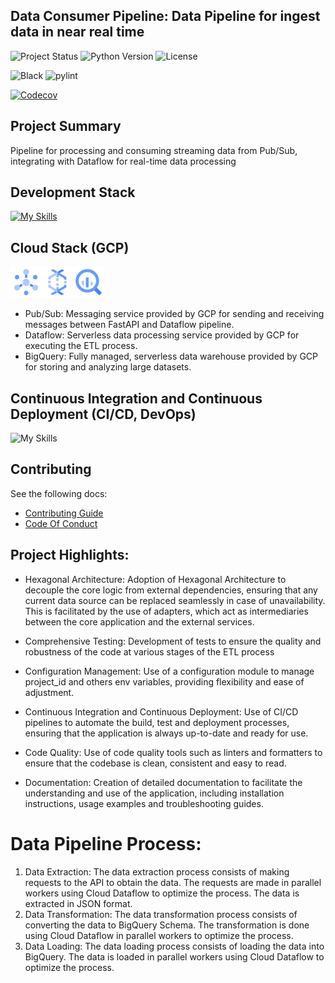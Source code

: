 ## Data Consumer Pipeline: Data Pipeline for ingest data in near real time

![Project Status](https://img.shields.io/badge/status-development-yellow?style=for-the-badge&logo=github)
![Python Version](https://img.shields.io/badge/python-3.9-blue?style=for-the-badge&logo=python)
![License](https://img.shields.io/badge/license-MIT-blue?style=for-the-badge&logo=mit)

![Black](https://img.shields.io/badge/code%20style-black-000000.svg?style=for-the-badge&logo=python)
![pylint](https://img.shields.io/badge/pylint-10.00-green?style=for-the-badge&logo=python)

[//]: # "[![CI-CD](https://img.shields.io/github/actions/workflow/status/ivdatahub/data-consumer-pipeline/CI-CD.yaml?&style=for-the-badge&logo=githubactions&cacheSeconds=60&label=Tests)](https://github.com/data-consumer-pipeline/data-consumer-pipeline/actions/workflows/CI-CD.yml)"
[//]: # "[![IMAGE-DEPLOY](https://img.shields.io/github/actions/workflow/status/data-consumer-pipeline/data-consumer-pipeline/deploy-image.yml?&style=for-the-badge&logo=github&cacheSeconds=60&label=Registry)](https://github.com/data-consumer-pipeline/data-consumer-pipeline/actions/workflows/deploy-cloud-run.yaml)"
[//]: # "[![GCP-DEPLOY](https://img.shields.io/github/actions/workflow/status/data-consumer-pipeline/data-consumer-pipeline/deploy-cloud-run.yaml?&style=for-the-badge&logo=google&cacheSeconds=60&label=Deploy)](https://github.com/data-consumer-pipeline/data-consumer-pipeline/actions/workflows/deploy-cloud-run.yaml)"

[![Codecov](https://img.shields.io/codecov/c/github/data-consumer-pipeline/data-consumer-pipeline?style=for-the-badge&logo=codecov)](https://app.codecov.io/gh/data-consumer-pipeline/data-consumer-pipeline)

## Project Summary

Pipeline for processing and consuming streaming data from Pub/Sub, integrating with Dataflow for real-time data processing

## Development Stack

[![My Skills](https://skillicons.dev/icons?i=pycharm,python,github,gcp&perline=7)](https://skillicons.dev)

## Cloud Stack (GCP)

<img src="docs/icons/pubsub.png" Alt="Pub/Sub" width="50" height="50"><img src="docs/icons/dataflow.png" Alt="Dataflow" width="50" height="50"><img src="docs/icons/bigquery.png" Alt="BigQuery" width="50" height="50">

- Pub/Sub: Messaging service provided by GCP for sending and receiving messages between FastAPI and Dataflow pipeline.
- Dataflow: Serverless data processing service provided by GCP for executing the ETL process.
- BigQuery: Fully managed, serverless data warehouse provided by GCP for storing and analyzing large datasets.

## Continuous Integration and Continuous Deployment (CI/CD, DevOps)

![My Skills](https://skillicons.dev/icons?i=githubactions)

## Contributing

See the following docs:

- [Contributing Guide](https://github.com/ivdatahub/data-consumer-pipeline/blob/main/CONTRIBUTING.md)
- [Code Of Conduct](https://github.com/ivdatahub/data-consumer-pipeline/blob/main/CODE_OF_CONDUCT.md)

## Project Highlights:

- Hexagonal Architecture: Adoption of Hexagonal Architecture to decouple the core logic from external dependencies, ensuring that any current data source can be replaced seamlessly in case of unavailability. This is facilitated by the use of adapters, which act as intermediaries between the core application and the external services.

- Comprehensive Testing: Development of tests to ensure the quality and robustness of the code at various stages of the ETL process

- Configuration Management: Use of a configuration module to manage project_id and others env variables, providing flexibility and ease of adjustment.

- Continuous Integration and Continuous Deployment: Use of CI/CD pipelines to automate the build, test and deployment processes, ensuring that the application is always up-to-date and ready for use.

- Code Quality: Use of code quality tools such as linters and formatters to ensure that the codebase is clean, consistent and easy to read.

- Documentation: Creation of detailed documentation to facilitate the understanding and use of the application, including installation instructions, usage examples and troubleshooting guides.

# Data Pipeline Process:

1. Data Extraction: The data extraction process consists of making requests to the API to obtain the data. The requests are made in parallel workers using Cloud Dataflow to optimize the process. The data is extracted in JSON format.
2. Data Transformation: The data transformation process consists of converting the data to BigQuery Schema. The transformation is done using Cloud Dataflow in parallel workers to optimize the process.
3. Data Loading: The data loading process consists of loading the data into BigQuery. The data is loaded in parallel workers using Cloud Dataflow to optimize the process.

